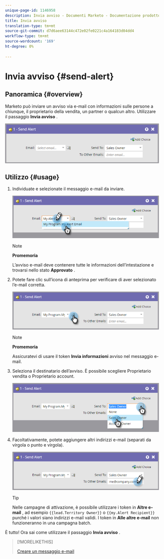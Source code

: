 ```yaml
---
unique-page-id: 1146958
description: Invia avviso - Documenti Marketo - Documentazione prodotto
title: Invia avviso
translation-type: tm+mt
source-git-commit: d7d6aee63144c472e02fe0221c4a164183d04dd4
workflow-type: tm+mt
source-wordcount: '169'
ht-degree: 0%

---
```



# Invia avviso {#send-alert}

## Panoramica {#overview}

Marketo può inviare un avviso via e-mail con informazioni sulle persone a chiunque, il proprietario della vendita, un partner o qualcun altro. Utilizzare il passaggio **Invia avviso** .

![](assets/one-1.png)

## Utilizzo {#usage}

1. Individuate e selezionate il messaggio e-mail da inviare.

   ![](assets/two-1.png)

   >[!NOTE]
   >
   >**Promemoria**
   >
   >L’avviso e-mail deve contenere tutte le informazioni dell’intestazione e trovarsi nello stato **Approvato** .

1. Potete fare clic sull’icona di anteprima per verificare di aver selezionato l’e-mail corretta.

   ![](assets/three-1.png)

   >[!NOTE]
   >
   >**Promemoria**
   >
   >Assicuratevi di usare il token **Invia informazioni** avviso nel messaggio e-mail.

1. Seleziona il destinatario dell’avviso. È possibile scegliere Proprietario vendita o Proprietario account.

   ![](assets/four-2.png)

1. Facoltativamente, potete aggiungere altri indirizzi e-mail (separati da virgola o punto e virgola).

   ![](assets/five.png)

   >[!TIP]
   >
   >Nelle campagne di attivazione, è possibile utilizzare i token in **Altre e-mail** , ad esempio `{{lead.Territory Owner}}` o `{{my.Alert Recipient}}` purché i valori siano indirizzi e-mail validi. I token in **Alle altre e-mail** non funzioneranno in una campagna batch.

È tutto! Ora sai come utilizzare il passaggio **Invia avviso** .

>[!MORELIKETHIS]
>
>[Creare un messaggio e-mail](../../../../product-docs/email-marketing/general/creating-an-email/create-an-email.md)

